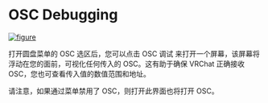 # OSC Debugging

[![figure](figure "figure")](https://github.com/vrcd-community/docs/blob/Pengpeng_edit/img/OSC-Debugging-1.png "figure")

打开圆盘菜单的 OSC 选区后，您可以点击 OSC 调试 来打开一个屏幕，该屏幕将浮动在您的面前，可视化任何传入的 OSC。这有助于确保 VRChat 正确接收 OSC，您也可查看传入值的数值范围和地址。

请注意，如果通过菜单禁用了 OSC，则打开此界面也将打开 OSC。
